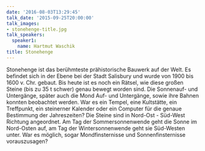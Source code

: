 ```yaml
---
date: '2016-08-03T13:29:45'
talk_date: '2015-09-25T20:00:00'
talk_images:
- stonehenge-title.jpg
talk_speakers:
  speaker1:
    name: Hartmut Waschik
title: Stonehenge
---
```

Stonehenge ist das berühmteste prähistorische Bauwerk auf der Welt. Es befindet sich in der Ebene bei der Stadt Salisbury und wurde von 1900 bis 1600 v. Chr. gebaut. Bis heute ist es noch ein Rätsel, wie diese großen Steine (bis zu 35 t schwer) genau bewegt worden sind. Die Sonnenauf- und Untergänge, später auch die Mond Auf- und Untergänge, sowie ihre Bahnen konnten beobachtet werden. War es ein Tempel, eine Kultstätte, ein Treffpunkt, ein steinerner Kalender oder ein Computer für die genaue Bestimmung der Jahreszeiten? Die Steine sind in Nord-Ost - Süd-West Richtung angeordnet. Am Tag der Sommersonnenwende geht die Sonne im Nord-Osten auf, am Tag der Wintersonnenwende geht sie Süd-Westen unter. War es möglich, sogar Mondfinsternisse und Sonnenfinsternisse vorauszusagen?